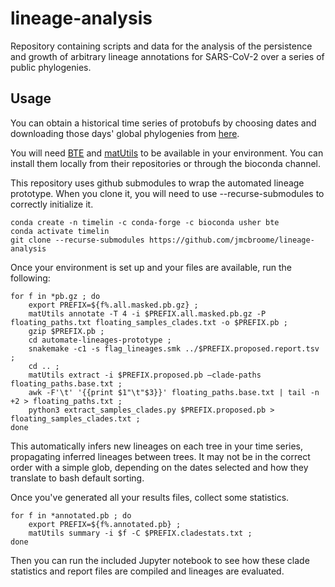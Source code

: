 # lineage-analysis
Repository containing scripts and data for the analysis of the persistence and growth of arbitrary lineage annotations for SARS-CoV-2 over a series of public phylogenies. 

## Usage

You can obtain a historical time series of protobufs by choosing dates and downloading those days' global phylogenies from [here](http://hgdownload.soe.ucsc.edu/goldenPath/wuhCor1/UShER_SARS-CoV-2/). 

You will need [BTE](https://github.com/jmcbroome/BTE) and [matUtils](https://github.com/yatisht/usher) to be available in your environment. You can install them locally from their repositories or through the bioconda channel.

This repository uses github submodules to wrap the automated lineage prototype. When you clone it, you will need to use --recurse-submodules to correctly initialize it.

```
conda create -n timelin -c conda-forge -c bioconda usher bte 
conda activate timelin
git clone --recurse-submodules https://github.com/jmcbroome/lineage-analysis
```

Once your environment is set up and your files are available, run the following:

```
for f in *pb.gz ; do 
    export PREFIX=${f%.all.masked.pb.gz} ; 
    matUtils annotate -T 4 -i $PREFIX.all.masked.pb.gz -P floating_paths.txt floating_samples_clades.txt -o $PREFIX.pb ; 
    gzip $PREFIX.pb ; 
    cd automate-lineages-prototype ; 
    snakemake -c1 -s flag_lineages.smk ../$PREFIX.proposed.report.tsv ; 
    cd .. ; 
    matUtils extract -i $PREFIX.proposed.pb –clade-paths floating_paths.base.txt ; 
    awk -F'\t' '{{print $1"\t"$3}}' floating_paths.base.txt | tail -n +2 > floating_paths.txt ; 
    python3 extract_samples_clades.py $PREFIX.proposed.pb > floating_samples_clades.txt ; 
done
```

This automatically infers new lineages on each tree in your time series, propagating inferred lineages between trees. It may not be in the correct order with a simple glob, depending on the dates selected and how they translate to bash default sorting.

Once you've generated all your results files, collect some statistics.

```
for f in *annotated.pb ; do
    export PREFIX=${f%.annotated.pb} ; 
    matUtils summary -i $f -C $PREFIX.cladestats.txt ;
done 
```

Then you can run the included Jupyter notebook to see how these clade statistics and report files are compiled and lineages are evaluated. 
